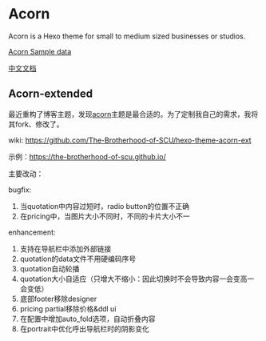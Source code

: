 # Acorn

Acorn is a Hexo theme for small to medium sized businesses or studios.

[Acorn Sample data](https://github.com/zhwangart/acorn-sample-data)

[中文文档](https://acorn.imaging.xin/docs/)

## Acorn-extended

最近重构了博客主题，发现[acorn](https://acorn.imaging.xin/)主题是最合适的。为了定制我自己的需求，我将其fork、修改了。

wiki: https://github.com/The-Brotherhood-of-SCU/hexo-theme-acorn-ext

示例：https://the-brotherhood-of-scu.github.io/

主要改动：

bugfix:
1. 当quotation中内容过短时，radio button的位置不正确
2. 在pricing中，当图片大小不同时，不同的卡片大小不一

enhancement:
1. 支持在导航栏中添加外部链接
2. quotation的data文件不用硬编码序号
3. quotation自动轮播
4. quotation大小自适应（只增大不缩小：因此切换时不会导致内容一会变高一会变低）
5. 底部footer移除designer
6. pricing partial移除价格&ddl ui
7. 在配置中增加auto_fold选项，自动折叠内容
8. 在portrait中优化呼出导航栏时的阴影变化
